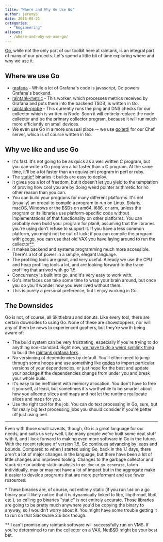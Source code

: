 ```yaml
---
title: "Where and Why We Use Go"
author: jeremyb
date: 2015-08-21
categories:
  - "Engineering"
aliases:
  - /where-and-why-we-use-go/
---
```


<a href="http://golang.org">Go</a>, while not the only part of our toolkit here at raintank, is an integral part of many of our projects. Let's spend a little bit of time exploring where and why we use it.

## Where we use Go

* [grafana](http://github.com/raintank/grafana) - While a lot of Grafana's code is javascript, Go powers Grafana's backend.
* [raintank-metric](http://github.com/raintank/raintank-metric) - This worker, which processes metrics received by Grafana and puts them into the backend TSDB, is written in Go.
* [raintank-probe](http://github.com/raintank/raintank-probe) - This currently runs the ping and DNS checks for our collector which is written in Node. Soon it will entirely replace the node collector and be the primary collector program, because it will run much more efficiently on small devices.
* We even use Go in a more unusual place -- we use <a href="http://goiardi.gl">goiardi</a> for our Chef server, which is of course written in Go.

## Why we like and use Go

* It's fast. It's not going to be as quick as a well written C program, but you can write a Go program a lot faster than a C program. At the same time, it'll be a lot faster than an equivalent program in perl or ruby.
* The <a href="#static">static*</a> binaries it builds are easy to deploy.
* It gives you a lot of freedom, but it doesn't let you yield to the temptation of proving how cool you are by doing weird pointer arithmetic for no other reason than you can.
* You can build your programs for many different platforms. It's not (usually) an ordeal to compile a program to run on Linux, Solaris, macOS, Windows or the BSDs on am64, i686, or arm, unless the program or its libraries use platform-specific code without implementations of that functionality on other platforms. You can probably even build your program for plan9, assuming that the libraries you're using don't refuse to support it. If you have a less common platform, you might not be out of luck; if you can compile the program with <a href="https://golang.org/doc/install/gccgo" target="_blank">gccgo</a>, you can use that old VAX you have laying around to run the collector<a href="#vax">**</a>.
* It makes backend and systems programming much more accessible. There's a lot of power in a simple, elegant language.
* The profiling tools are great, and very useful. Already we use the CPU and heap profiling tools a lot, and are looking forward to the trace profiling that arrived with go 1.5.
* Concurrency is built into go, and it's very easy to work with.
* Go's interfaces can take some time to wrap your brain around, but once you do you'll wonder how you ever lived without them.
* This is purely a personal preference, but I enjoy working in Go.

## The Downsides

Go is not, of course, all Skittlebrau and donuts. Like every tool, there are certain downsides to using Go. None of these are showstoppers, nor will any of them be news to experienced gophers, but they're worth being aware of:

* The build system can be very frustrating, especially if you're trying to do anything non-standard. Right now, <a href="https://github.com/raintank/grafana#run-from-master" target="_blank">we have to do a weird symlink thing</a> to build the <a href="https://github.com/raintank/grafana" target="_blank">raintank grafana fork</a>.
* No versioning of dependencies by default. You'll either need to jump through some hoops and use something like <a href="https://github.com/tools/godep" target="_blank">godep</a> to import particular versions of your dependencies, or just hope for the best and update your package if the dependencies change from under you and break your whole build.
* It's easy to be inefficient with memory allocation. You don't have to free it yourself, at least, but sometimes it's worthwhile to be smarter about how you allocate slices and maps and not let the runtime reallocate slices and maps for you.
* Use the right tool for the job. You can do text processing in Go, sure, but for really big text processing jobs you should consider if you're better off just using perl.

----

Even with those small caveats, though, Go is a great language for our needs, and suits us very well. Like many people we've built some neat stuff with it, and I look forward to making even more software in Go in the future. With the <a href="http://blog.golang.org/go1.5">recent release</a> of version 1.5, Go continues advancing by leaps and bounds. Compared to when I started using Go, back in the 1.1 days, there aren't a lot of major changes in the language, but there have been a lot of little changes and improved tooling. Changes to the garbage collector and stack size or adding static analysis to `go doc` or `go generate`, taken individually, may or may not have a lot of impact but in the aggregate make it easier to develop programs that are more performant and use fewer resources.

<a name="static">*</a>  These binaries are, of course, not entirely static (if you run `ldd` on a go binary you'll likely notice that it is dynamically linked to libc, libpthread, libdl, etc.), so calling go binaries "static" is not entirely accurate. Those libraries are going to be pretty much anywhere you'd be copying the binary to anyway, so I wouldn't worry about it. You might have some trouble getting it to run on that Slackware 3.6 box though.

<a name="vax">**</a> I can't promise any raintank software will successfully run on VMS. If you're determined to run the collector on a VAX, NetBSD might be your best bet.

